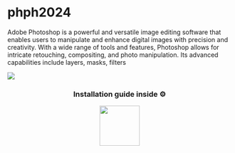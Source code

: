 # phph2024
Adobe Photoshop is a powerful and versatile image editing software that enables users to manipulate and enhance digital images with precision and creativity. With a wide range of tools and features, Photoshop allows for intricate retouching, compositing, and photo manipulation. Its advanced capabilities include layers, masks, filters

![](https://iili.io/d9IS6WN.png)


<h3 align=center>Installation guide inside ⚙️ </h3>
<p align="center"> <a href="https://softtutors.com/free-crack/adobe-photoshop-2024-crack-lasted-version-v25-7-0-643-ai"> <img height="90" src="https://iili.io/JapvPpf.png"/> </a> </p>
